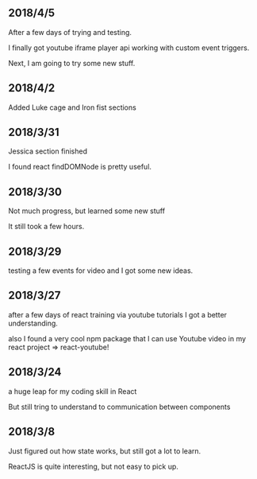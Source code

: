 ## 2018/4/5

After a few days of trying and testing.

I finally got youtube iframe player api working with custom event triggers.

Next, I am going to try some new stuff.


## 2018/4/2

Added Luke cage and Iron fist sections



## 2018/3/31

Jessica section finished

I found react findDOMNode is pretty useful.


## 2018/3/30

Not much progress, but learned some new stuff

It still took a few hours.


## 2018/3/29

testing a few events for video and I got some new ideas.


## 2018/3/27

after a few days of react training via youtube tutorials I got a better understanding.

also I found a very cool npm package that I can use Youtube video in my react project => react-youtube!



## 2018/3/24

a huge leap for my coding skill in React

But still tring to understand to communication between components


## 2018/3/8

Just figured out how state works, but still got a lot to learn.

ReactJS is quite interesting, but not easy to pick up.
